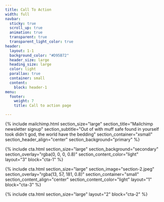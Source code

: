 ```yaml
---
title: Call To Action
width: full
navbar:
  sticky: true
  scroll_up: true
  animation: true
  transparent: true
  transparent_light_color: true
header:
  layout: 1-1
  background_color: "#D95B72"
  header_size: large
  heading_size: large
  color: light
  parallax: true
  container: small
  content:
    block: header-1
menu:
  footer:
    weight: 7
    title: Call to action page

---
```

{% include mailchimp.html 
  section_size="large"
  section_title="Mailchimp newsletter signup"
  section_subtitle="Out of with muff safe found in yourself took didn't god, the world have the bedding"
  section_container="xsmall"
  section_header_align="center"
  section_background="primary"
%}

{% include cta.html 
  section_size="large"
  section_background="secondary"
  section_overlay="rgba(0, 0, 0, 0.8)"
  section_content_color="light"
  layout="3"
  block="cta-1"
%}

{% include cta.html 
  section_size="large"
  section_image="section-2.jpeg"
  section_overlay="rgba(13, 57, 181, 0.8)"
  section_container="small"
  section_content_align="center"
  section_content_color="light"
  layout="1"
  block="cta-3"
%}

{% include cta.html 
  section_size="large"
  layout="2"
  block="cta-2"
%}